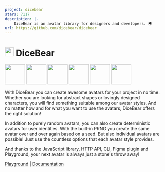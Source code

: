 ```yaml
---
project: dicebear
stars: 7117
description: |-
    DiceBear is an avatar library for designers and developers. 🌍
url: https://github.com/dicebear/dicebear
---
```


<h1><img src="https://www.dicebear.com/logo-readme.svg" width="28" /> DiceBear</h1>

<p>
  <img src="https://api.dicebear.com/6.x/adventurer/svg?seed=Mimi&backgroundColor=0077b6&radius=10" width="64" />
  <img src="https://api.dicebear.com/6.x/open-peeps/svg?seed=Kitty&backgroundColor=0096c7&radius=10" width="64" />
  <img src="https://api.dicebear.com/6.x/pixel-art/svg?seed=Lilly&backgroundColor=00b4d8&radius=10" width="64" />
  <img src="https://api.dicebear.com/6.x/lorelei/svg?seed=Tigger&backgroundColor=48cae4&radius=10" width="64" />
  <img src="https://api.dicebear.com/6.x/bottts/svg?seed=Zoe&backgroundColor=90e0ef&radius=10" width="64" />
  <img src="https://api.dicebear.com/6.x/initials/svg?seed=..&backgroundColor=ade8f4&radius=10" width="64" />
</p>

With DiceBear you can create awesome avatars for your project in no time.
Whether you are looking for abstract shapes or lovingly designed characters, you
will find something suitable among our avatar styles. And no matter how and for
what you want to use the avatars, DiceBear offers the right solution!

In addition to purely random avatars, you can also create deterministic avatars
for user identities. With the built-in PRNG you create the same avatar over and
over again based on a seed. But also individual avatars are possible! Just use
the countless options that each avatar style provides.

And thanks to the JavaScript library, HTTP API, CLI, Figma plugin and
Playground, your next avatar is always just a stone's throw away!

[Playground](https://www.dicebear.com/playground) |
[Documentation](https://www.dicebear.com/introduction)

